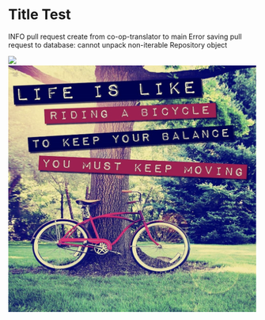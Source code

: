 # Title Test

INFO pull request create from co-op-translator to main
Error saving pull request to database: cannot unpack non-iterable Repository object

![](https://upload.wikimedia.org/wikipedia/commons/thumb/7/77/Google_Images_2015_logo.svg/1200px-Google_Images_2015_logo.svg.png)
![](bicycle.png)

